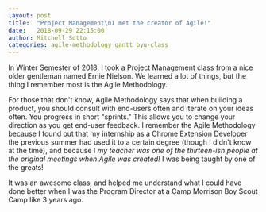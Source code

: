 ```yaml
---
layout: post
title:  "Project Management\nI met the creator of Agile!"
date:   2018-09-29 22:15:00
author: Mitchell Sotto
categories: agile-methodology gantt byu-class
---
```

In Winter Semester of 2018, I took a Project Management class from a nice older gentleman named Ernie Nielson. We learned a lot of things, but the thing I remember most is the Agile Methodology.

For those that don't know, Agile Methodology says that when building a product, you should consult with end-users often and iterate on your ideas often. You progress in short "sprints." This allows you to change your direction as you get end-user feedback. I remember the Agile Methodology because I found out that my internship as a Chrome Extension Developer the previous summer had used it to a certain degree (though I didn't know at the time), and because I *my teacher was one of the thirteen-ish people at the original meetings when Agile was created!* I was being taught by one of the greats!

It was an awesome class, and helped me understand what I could have done better when I was the Program Director at a Camp Morrison Boy Scout Camp like 3 years ago.